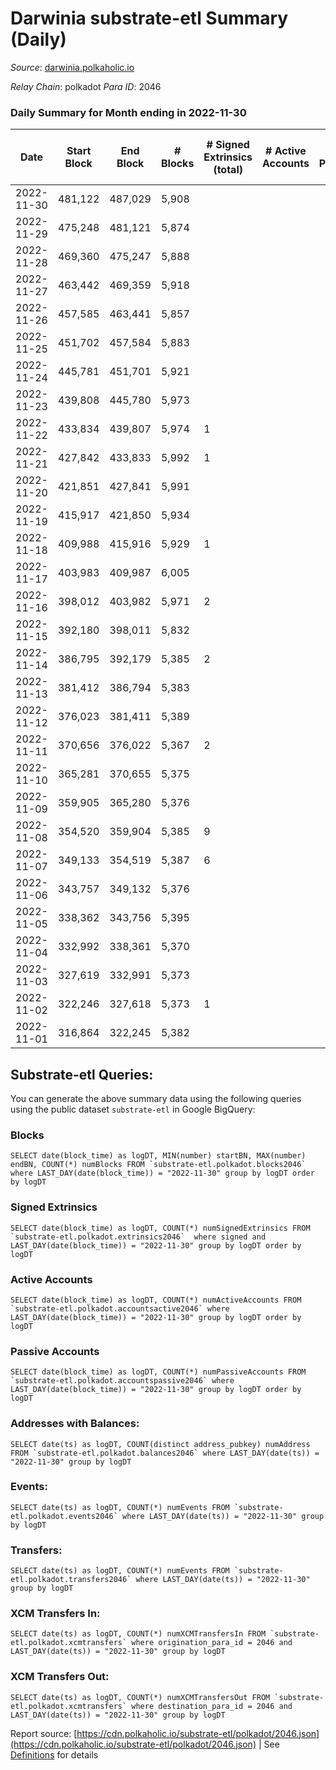 # Darwinia substrate-etl Summary (Daily)

_Source_: [darwinia.polkaholic.io](https://darwinia.polkaholic.io)

*Relay Chain*: polkadot
*Para ID*: 2046



### Daily Summary for Month ending in 2022-11-30


| Date | Start Block | End Block | # Blocks | # Signed Extrinsics (total) | # Active Accounts | # Passive | # New | # Addresses with Balances | # Events | # Transfers | # XCM Transfers In | # XCM Transfers Out | Issues | 
| ---- | ----------- | --------- | -------- | --------------------------- | ----------------- | --------- | ----- | ------------------------- | -------- | ----------- | ------------------ | ------------------- | ------ |
| 2022-11-30 | 481,122 | 487,029 | 5,908 |  |  |  |  | 21 | 11,819 |   |   |   |  |
| 2022-11-29 | 475,248 | 481,121 | 5,874 |  |  |  |  | 21 | 11,751 |   |   |   |  |
| 2022-11-28 | 469,360 | 475,247 | 5,888 |  |  |  |  | 21 | 11,780 |   |   |   |  |
| 2022-11-27 | 463,442 | 469,359 | 5,918 |  |  |  |  | 21 | 11,839 |   |   |   |  |
| 2022-11-26 | 457,585 | 463,441 | 5,857 |  |  |  |  |  | 11,717 |   |   |   |  |
| 2022-11-25 | 451,702 | 457,584 | 5,883 |  |  |  |  | 21 | 11,770 |   |   |   |  |
| 2022-11-24 | 445,781 | 451,701 | 5,921 |  |  |  |  | 21 | 11,845 |   |   |   |  |
| 2022-11-23 | 439,808 | 445,780 | 5,973 |  |  |  |  | 21 | 11,949 |   |   |   |  |
| 2022-11-22 | 433,834 | 439,807 | 5,974 | 1 |  |  |  |  | 12,021 | 61  | 1  | 1  |  |
| 2022-11-21 | 427,842 | 433,833 | 5,992 | 1 |  |  |  | 21 | 12,058 | 61  | 1  | 1  |  |
| 2022-11-20 | 421,851 | 427,841 | 5,991 |  |  |  |  | 21 | 11,988 |   | 1  |   |  |
| 2022-11-19 | 415,917 | 421,850 | 5,934 |  |  |  |  |  | 11,874 |   | 1  |   |  |
| 2022-11-18 | 409,988 | 415,916 | 5,929 | 1 |  |  |  | 21 | 11,868 |   |   |   |  |
| 2022-11-17 | 403,983 | 409,987 | 6,005 |  |  |  |  |  | 12,013 |   |   |   |  |
| 2022-11-16 | 398,012 | 403,982 | 5,971 | 2 |  |  |  |  | 12,085 | 122  | 2  | 2  |  |
| 2022-11-15 | 392,180 | 398,011 | 5,832 |  |  |  |  |  | 11,668 |   |   |   |  |
| 2022-11-14 | 386,795 | 392,179 | 5,385 | 2 |  |  |  |  | 10,913 | 122  | 2  | 2  |  |
| 2022-11-13 | 381,412 | 386,794 | 5,383 |  |  |  |  | 21 | 10,769 |   |   |   |  |
| 2022-11-12 | 376,023 | 381,411 | 5,389 |  |  |  |  |  | 10,781 |   |   |   |  |
| 2022-11-11 | 370,656 | 376,022 | 5,367 | 2 |  |  |  |  | 10,877 | 122  | 2  | 2  |  |
| 2022-11-10 | 365,281 | 370,655 | 5,375 |  |  |  |  |  | 10,753 |   |   |   |  |
| 2022-11-09 | 359,905 | 365,280 | 5,376 |  |  |  |  |  | 10,755 |   |   |   |  |
| 2022-11-08 | 354,520 | 359,904 | 5,385 | 9 |  |  |  | 21 | 11,136 | 326  |   |   |  |
| 2022-11-07 | 349,133 | 354,519 | 5,387 | 6 |  |  |  |  | 11,011 | 209  |   |   |  |
| 2022-11-06 | 343,757 | 349,132 | 5,376 |  |  |  |  |  | 10,755 |   |   |   |  |
| 2022-11-05 | 338,362 | 343,756 | 5,395 |  |  |  |  | 21 | 10,793 |   |   |   |  |
| 2022-11-04 | 332,992 | 338,361 | 5,370 |  |  |  |  | 21 | 10,743 |   |   |   |  |
| 2022-11-03 | 327,619 | 332,991 | 5,373 |  |  |  |  |  | 10,748 |   |   |   |  |
| 2022-11-02 | 322,246 | 327,618 | 5,373 | 1 |  |  |  | 21 | 10,823 | 61  | 1  | 1  |  |
| 2022-11-01 | 316,864 | 322,245 | 5,382 |  |  |  |  | 21 | 10,767 |   |   |   |  |

## Substrate-etl Queries:
You can generate the above summary data using the following queries using the public dataset `substrate-etl` in Google BigQuery:


### Blocks
```
SELECT date(block_time) as logDT, MIN(number) startBN, MAX(number) endBN, COUNT(*) numBlocks FROM `substrate-etl.polkadot.blocks2046`  where LAST_DAY(date(block_time)) = "2022-11-30" group by logDT order by logDT
```


### Signed Extrinsics
```
SELECT date(block_time) as logDT, COUNT(*) numSignedExtrinsics FROM `substrate-etl.polkadot.extrinsics2046`  where signed and LAST_DAY(date(block_time)) = "2022-11-30" group by logDT order by logDT
```


### Active Accounts
```
SELECT date(block_time) as logDT, COUNT(*) numActiveAccounts FROM `substrate-etl.polkadot.accountsactive2046` where LAST_DAY(date(block_time)) = "2022-11-30" group by logDT order by logDT
```


### Passive Accounts
```
SELECT date(block_time) as logDT, COUNT(*) numPassiveAccounts FROM `substrate-etl.polkadot.accountspassive2046` where LAST_DAY(date(block_time)) = "2022-11-30" group by logDT order by logDT
```


### Addresses with Balances:
```
SELECT date(ts) as logDT, COUNT(distinct address_pubkey) numAddress FROM `substrate-etl.polkadot.balances2046` where LAST_DAY(date(ts)) = "2022-11-30" group by logDT
```


### Events:
```
SELECT date(ts) as logDT, COUNT(*) numEvents FROM `substrate-etl.polkadot.events2046` where LAST_DAY(date(ts)) = "2022-11-30" group by logDT
```


### Transfers:
```
SELECT date(ts) as logDT, COUNT(*) numEvents FROM `substrate-etl.polkadot.transfers2046` where LAST_DAY(date(ts)) = "2022-11-30" group by logDT
```


### XCM Transfers In:
```
SELECT date(ts) as logDT, COUNT(*) numXCMTransfersIn FROM `substrate-etl.polkadot.xcmtransfers` where origination_para_id = 2046 and LAST_DAY(date(ts)) = "2022-11-30" group by logDT
```


### XCM Transfers Out:
```
SELECT date(ts) as logDT, COUNT(*) numXCMTransfersOut FROM `substrate-etl.polkadot.xcmtransfers` where destination_para_id = 2046 and LAST_DAY(date(ts)) = "2022-11-30" group by logDT
```



Report source: [https://cdn.polkaholic.io/substrate-etl/polkadot/2046.json](https://cdn.polkaholic.io/substrate-etl/polkadot/2046.json) | See [Definitions](/DEFINITIONS.md) for details
